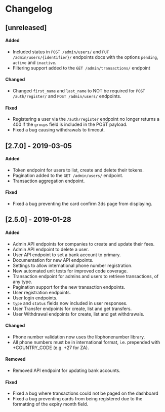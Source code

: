 # Changelog

## [unreleased]

#### Added
- Included status in `POST /admin/users/` and `PUT /admin/users/{identifier}/` endpoints docs with the options `pending`, `active` and `inactive`.
- Filtering support added to the `GET /admin/transactions/` endpoint

#### Changed
- Changed `first_name` and `last_name` to NOT be required for `POST /auth/register/` and `POST /admin/users/` endpoints. 

#### Fixed
- Registering a user via the `/auth/register` endpoint no longer returns a 400 if the `groups` field is included in the POST payload.
- Fixed a bug causing withdrawals to timeout. 

## [2.7.0] - 2019-03-05

#### Added
- Token endpoint for users to list, create and delete their tokens.
- Pagination added to the `GET /admin/users/` endpoint.
- Transaction aggregation endpoint.

#### Fixed
- Fixed a bug preventing the card confirm 3ds page from displaying.

## [2.5.0] - 2019-01-28

#### Added
- Admin API endpoints for companies to create and update their fees.
- Admin API endpoint to delete a user.
- User API endpoint to set a bank account to primary.
- Documentation for new API endpoints.
- Settings to allow international phone number registration.
- New automated unit tests for improved code coverage.
- Transaction endpoint for admins and users to retrieve transactions, of any type.
- Pagination support for the new transaction endpoints.
- User registration endpoints.
- User login endpoints.
- `type` and `status` fields now included in user responses.
- User Transfer endpoints for create, list and get transfers.
- User Withdrawal endpoints for create, list and get withdrawals.

#### Changed
- Phone number validation now uses the libphonenumber library.
- All phone numbers must be in international format, i.e. prepended with +COUNTRY_CODE (e.g. +27 for ZA).

#### Removed
- Removed API endpoint for updating bank accounts.

#### Fixed
- Fixed a bug where transactions could not be paged on the dashboard
- Fixed a bug preventing cards from being registered due to the formatting of the expiry month field.  

